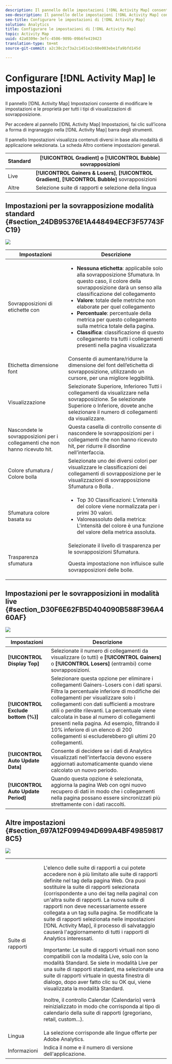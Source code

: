 ```yaml
---
description: Il pannello delle impostazioni [!DNL Activity Map] consente di modificare le impostazioni e le proprietà per tutti i tipi di visualizzazioni delle sovrapposizioni.
seo-description: Il pannello delle impostazioni [!DNL Activity Map] consente di modificare le impostazioni e le proprietà per tutti i tipi di visualizzazioni delle sovrapposizioni.
seo-title: Configurare le impostazioni di [!DNL Activity Map]
solution: Analytics
title: Configurare le impostazioni di [!DNL Activity Map]
topic: Activity Map
uuid: 42a0309e-3efc-4506-989b-09b6fe419423
translation-type: tm+mt
source-git-commit: a2c38c2cf3a2c1451e2c60e003ebe1fa9bfd145d

---
```



# Configurare [!DNL Activity Map] le impostazioni

Il pannello [!DNL Activity Map] Impostazioni consente di modificare le impostazioni e le proprietà per tutti i tipi di visualizzazioni di sovrapposizione.

Per accedere al pannello [!DNL Activity Map] Impostazioni, fai clic sull’icona a forma di ingranaggio nella [!DNL Activity Map] barra degli strumenti.

Il pannello Impostazioni visualizza contenuti diversi in base alla modalità di applicazione selezionata. La scheda Altro contiene impostazioni generali.

| Standard | **[!UICONTROL Gradient]** o **[!UICONTROL Bubble]** sovrapposizioni |
|---|---|
| Live | **[!UICONTROL Gainers & Losers]**, **[!UICONTROL Gradient]**, **[!UICONTROL Bubble]** sovrapposizioni |
| Altre | Selezione suite di rapporti e selezione della lingua |

## Impostazioni per la sovrapposizione modalità standard {#section_24DB95376E1A448494ECF3F57743FC19}

![](assets/settings_standard.png)

<table id="table_0244107DE6D142F2A1DA4882E0ED9826"> 
 <thead> 
  <tr> 
   <th colname="col2" class="entry"> Impostazioni </th> 
   <th colname="col3" class="entry"> Descrizione </th> 
  </tr> 
 </thead>
 <tbody> 
  <tr> 
   <td colname="col2"> <span class="uicontrol"> Sovrapposizioni di etichette con</span> </td> 
   <td colname="col3"> 
    <ul id="ul_13AD02789F2D4904A35215A8FA230F3E"> 
     <li id="li_8DB71636D2074C69B0D94D3FB0CAFE28"> <b>Nessuna etichetta</b>: applicabile solo alla sovrapposizione Sfumatura. In questo caso, il colore della sovrapposizione darà un senso alla classificazione del collegamento </li> 
     <li id="li_39C98D7EA9514C1D8731B9D21C0E73A6"> <b>Valore</b>: totale delle metriche non elaborate per quel collegamento </li> 
     <li id="li_A5F583E45BCD4F2399398F9DCC7FE382"> <b>Percentuale</b>: percentuale della metrica per questo collegamento sulla metrica totale della pagina. </li> 
     <li id="li_E4BF7D3B863E4B6C8E737CF29ADA9D67"> <b>Classifica</b>: classificazione di questo collegamento tra tutti i collegamenti presenti nella pagina visualizzata </li> 
    </ul> </td> 
  </tr> 
  <tr> 
   <td colname="col2"> <span class="uicontrol"> Etichetta dimensione font</span> </td> 
   <td colname="col3"> Consente di aumentare/ridurre la dimensione del font dell’etichetta di sovrapposizione, utilizzando un cursore, per una migliore leggibilità. </td> 
  </tr> 
  <tr> 
   <td colname="col2"> <span class="uicontrol"> Visualizzazione</span> </td> 
   <td colname="col3">Selezionate <span class="uicontrol"> Superiore</span>, <span class="uicontrol"> Inferiore</span>o <span class="uicontrol"> Tutti i collegamenti</span> da visualizzare nella sovrapposizione. Se selezionate Superiore o Inferiore, dovete anche selezionare il numero di collegamenti da visualizzare. </td> 
  </tr> 
  <tr> 
   <td colname="col2"> <span class="uicontrol"> Nascondete le sovrapposizioni per i collegamenti che non hanno ricevuto hit.</span> </td> 
   <td colname="col3"> Questa casella di controllo consente di nascondere le sovrapposizioni per i collegamenti che non hanno ricevuto hit, per ridurre il disordine nell’interfaccia. </td> 
  </tr> 
  <tr> 
   <td colname="col2"> <span class="uicontrol"> Colore sfumatura / Colore bolla</span> </td> 
   <td colname="col3">Selezionate uno dei diversi colori per visualizzare le classificazioni dei collegamenti di sovrapposizione per le visualizzazioni di sovrapposizione <span class="uicontrol"> Sfumatura</span> o <span class="uicontrol"> Bolla</span> . </td> 
  </tr> 
  <tr> 
   <td colname="col2"> <span class="uicontrol"> Sfumatura colore basata su</span> </td> 
   <td colname="col3"> 
    <ul id="ul_1B5C2A44A9EB465D8B8E9AD91AF79D69"> 
     <li id="li_C983CB68B90B492BB0774254292B5961"> <span class="uicontrol"> Top 30 Classificazioni</span>: L’intensità del colore viene normalizzata per i primi 30 valori. </li> 
     <li id="li_1E83431C8C734AB0BC82B5A66AED1189"> <span class="uicontrol"> Valore</span>assoluto della metrica: L'intensità del colore è una funzione del valore della metrica assoluta. </li> 
    </ul> </td> 
  </tr> 
  <tr> 
   <td colname="col2"> <span class="uicontrol"> Trasparenza sfumatura</span> </td> 
   <td colname="col3">Selezionate il livello di trasparenza per le sovrapposizioni Sfumatura. <p>Questa impostazione non influisce sulle sovrapposizioni delle bolle. </p> </td> 
  </tr> 
 </tbody> 
</table>

## Impostazioni per le sovrapposizioni in modalità live {#section_D30F6E62FB5D404090B588F396A460AF}

![](assets/settings_live.png)

| Impostazioni | Descrizione |
|---|---|
| **[!UICONTROL Display Top]** | Selezionate il numero di collegamenti da visualizzare (o tutti) e **[!UICONTROL Gainers]** o **[!UICONTROL Losers]** (entrambi) come sovrapposizioni. |
| **[!UICONTROL Exclude bottom (%)]** | Selezionare questa opzione per eliminare i collegamenti Gainers-Losers con i dati sparsi. Filtra la percentuale inferiore di modifiche dei collegamenti per visualizzare solo i collegamenti con dati sufficienti a mostrare utili o perdite rilevanti. La percentuale viene calcolata in base al numero di collegamenti presenti nella pagina. Ad esempio, filtrando il 10% inferiore di un elenco di 200 collegamenti si escluderebbero gli ultimi 20 collegamenti. |
| **[!UICONTROL Auto Update Data]** | Consente di decidere se i dati di Analytics visualizzati nell'interfaccia devono essere aggiornati automaticamente quando viene calcolato un nuovo periodo. |
| **[!UICONTROL Auto Update Period]** | Quando questa opzione è selezionata, aggiorna la pagina Web con ogni nuovo recupero di dati in modo che i collegamenti nella pagina possano essere sincronizzati più strettamente con i dati raccolti. |

## Altre impostazioni {#section_697A12F099494D699A4BF498598178C5}

![](assets/settings_other.png)

<table id="table_0F560236F8844FA0928CBB9C50D5ABEF"> 
 <tbody> 
  <tr> 
   <td colname="col1"> Suite di rapporti </td> 
   <td colname="col2"> <p>L'elenco delle suite di rapporti a cui potete accedere non è più limitato alle suite di rapporti definite nel tag della pagina Web. Ora puoi sostituire la suite di rapporti selezionata (corrispondente a uno dei tag nella pagina) con un'altra suite di rapporti. La nuova suite di rapporti non deve necessariamente essere collegata a un tag sulla pagina. Se modificate la suite di rapporti selezionata nelle impostazioni [!DNL Activity Map], il processo di <span class="uicontrol"> salvataggio</span> causerà l'aggiornamento di tutti i rapporti di Analytics interessati. </p> <p> <p>Importante: Le suite di rapporti virtuali non sono compatibili con la modalità Live, solo con la modalità Standard. Se siete in modalità Live per una suite di rapporti standard, ma selezionate una suite di rapporti virtuale in questa finestra di dialogo, dopo aver fatto clic su <span class="uicontrol"> OK</span> qui, viene visualizzata la modalità Standard. </p> </p> <p>Inoltre, il controllo Calendar (Calendario) verrà reinizializzato in modo che corrisponda al tipo di calendario della suite di rapporti (gregoriano, retail, custom...). </p> </td> 
  </tr> 
  <tr> 
   <td colname="col1"> Lingua </td> 
   <td colname="col2"> La selezione corrisponde alle lingue offerte per Adobe Analytics. </td> 
  </tr> 
  <tr> 
   <td colname="col1"> Informazioni </td> 
   <td colname="col2"> Indica il nome e il numero di versione dell'applicazione. </td> 
  </tr> 
 </tbody> 
</table>

